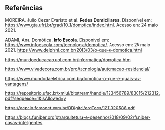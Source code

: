 ## Referências
MOREIRA, Julio Cezar Evaristo et al. **Redes Domiciliares**. Disponível em: <https://www.gta.ufrj.br/grad/10_1/domotica/index.html>. Acesso em: 24 maio 2021.

ADAMI, Ana. Domótica. **Info Escola**. Disponível em: <https://www.infoescola.com/tecnologia/domotica/>. Acesso em: 25 maio 2021.
https://www.delphini.com.br/2013/03/o-que-e-domotica.html

https://mundoeducacao.uol.com.br/informatica/domotica.htm

https://www.vivadecora.com.br/pro/tecnologia/automacao-residencial/

https://www.mundodaeletrica.com.br/domotica-o-que-e-quais-as-vantagens/

https://repositorio.ufsc.br/xmlui/bitstream/handle/123456789/83015/212312.pdf?sequence=1&isAllowed=y

https://cepein.femanet.com.br/BDigital/arqTccs/1211320586.pdf

https://blogs.funiber.org/pt/arquitetura-e-desenho/2018/09/02/funiber-casas-inteligentes
